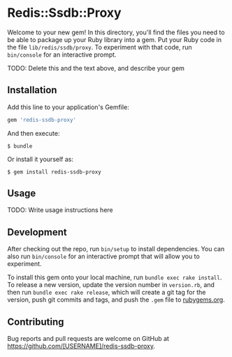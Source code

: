 # Redis::Ssdb::Proxy

Welcome to your new gem! In this directory, you'll find the files you need to be able to package up your Ruby library into a gem. Put your Ruby code in the file `lib/redis/ssdb/proxy`. To experiment with that code, run `bin/console` for an interactive prompt.

TODO: Delete this and the text above, and describe your gem

## Installation

Add this line to your application's Gemfile:

```ruby
gem 'redis-ssdb-proxy'
```

And then execute:

    $ bundle

Or install it yourself as:

    $ gem install redis-ssdb-proxy

## Usage

TODO: Write usage instructions here

## Development

After checking out the repo, run `bin/setup` to install dependencies. You can also run `bin/console` for an interactive prompt that will allow you to experiment.

To install this gem onto your local machine, run `bundle exec rake install`. To release a new version, update the version number in `version.rb`, and then run `bundle exec rake release`, which will create a git tag for the version, push git commits and tags, and push the `.gem` file to [rubygems.org](https://rubygems.org).

## Contributing

Bug reports and pull requests are welcome on GitHub at https://github.com/[USERNAME]/redis-ssdb-proxy.

